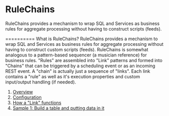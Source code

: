 RuleChains
==========

RuleChains provides a mechanism to wrap SQL and Services as business rules for aggregate processing without having
to construct scripts (feeds).

==========
What is RuleChains? RuleChains provides a mechanism to wrap SQL and Services as business rules for aggregate processing without having to construct custom scripts (feeds). RuleChains is somewhat analogous to a pattern-based sequencer (a musician reference) for business rules. "Rules" are assembled into "Link" patterns and formed into "Chains" that can be triggered by a scheduling event or as an incoming REST event. A "chain" is actually just a sequence of "links". Each link contains a "rule" as well as it's execution properties and custom input/output handling (if needed).

1. [Overview](../../wiki/Overview)
2. [Configuration](../../wiki/Configuration)
3. [How a "Link" functions](../../wiki/How-a-"Link"-functions)
4. [Sample 1: Build a table and putting data in it](../../wiki/Sample-1:-Build-a-table-and-putting-data-in-it)
